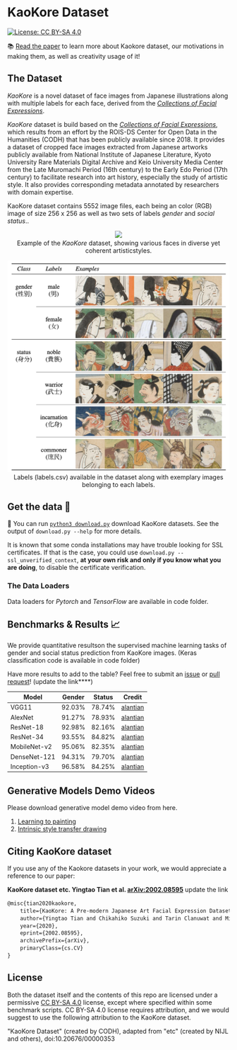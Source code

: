 # KaoKore Dataset

[![License: CC BY-SA 4.0](https://img.shields.io/badge/License-CC%20BY--SA%204.0-blue.svg)](https://creativecommons.org/licenses/by-sa/4.0/)  


📚 [Read the paper](https://arxiv.org/abs/2002.08595) to learn more about Kaokore dataset, our motivations in making them, as well as creativity usage of it!

## The Dataset

_KaoKore_ is a novel dataset of face images from Japanese illustrations along with multiple labels for each face, derived from the [_Collections of Facial Expressions_](http://codh.rois.ac.jp/face/). 

_KaoKore_ dataset is build based on the [_Collections of Facial Expressions_](http://codh.rois.ac.jp/face/), which  results from an effort by the ROIS-DS Center for Open Data in the Humanities (CODH) that has been publicly available since 2018. 
It provides a dataset of cropped face images extracted from Japanese artworks publicly available from National Institute of Japanese Literature, Kyoto University Rare Materials Digital Archive and Keio University Media Center from the Late Muromachi Period (16th century) to the Early Edo Period (17th century) to facilitate research into art history, especially the study of artistic style. It also provides corresponding metadata annotated by researchers with domain expertise.

KaoKore dataset contains 5552 image files, each being an color (RGB) image of size 256 x 256 as well as two sets of labels _gender_ and _social status_.. 

<p align="center">
  <img src="images/fig/dataset_example.png" width='768'>

  <br>
  Example of the <em>KaoKore</em> dataset, showing various faces in diverse yet coherent artisticstyles.
</p>

<p align="center">
  <img src="images/fig/label_example.png" width='512'>
  
  <br>
  Labels (labels.csv) available in the dataset along with exemplary images belonging to each labels.
</p>


## Get the data 💾

🌟 You can run [`python3 download.py`](download.py) download KaoKore datasets.
See the output of `download.py --help` for more details.

It is known that some conda installations may have trouble looking for SSL certificates. If that is the case, you could use `download.py --ssl_unverified_context`, **at your own risk and only if you know what you are doing**, to disable the certificate verification.

### The Data Loaders

Data loaders for _Pytorch_ and _TensorFlow_ are available in code folder.

## Benchmarks & Results 📈
We provide quantitative resultson the supervised machine learning tasks of gender and social status prediction from KaoKore images. (Keras classification code is available in code folder)

Have more results to add to the table? Feel free to submit an [issue](https://github.com/rois-codh/kaokore/issues/new) or [pull request](https://github.com/rois-codh/kaokore/compare)! (update the link****)

|Model                            | Gender| Status | Credit
|---------------------------------|-------|--------|-----|
|VGG11    |92.03% | 78.74% | [alantian](https://github.com/alantian) |
|AlexNet    |91.27% | 78.93% | [alantian](https://github.com/alantian) |
|ResNet-18    |92.98% | 82.16% | [alantian](https://github.com/alantian) |
|ResNet-34    |93.55% | 84.82% | [alantian](https://github.com/alantian) |
|MobileNet-v2    |95.06% | 82.35% | [alantian](https://github.com/alantian) |
|DenseNet-121   |94.31% | 79.70% | [alantian](https://github.com/alantian) |
|Inception-v3    |96.58% | 84.25% | [alantian](https://github.com/alantian) |

## Generative Models Demo Videos
Please download generative model demo video from here. 
1. [Learning to painting](http://codh.rois.ac.jp/face/dataset/demo/learning-to-painting_drawings.zip)
2. [Intrinsic style transfer drawing](http://codh.rois.ac.jp/face/dataset/demo/intrinsic-style-transfer_drawings.zip)


## Citing KaoKore dataset
If you use any of the Kaokore datasets in your work, we would appreciate a reference to our paper:

**KaoKore dataset etc. Yingtao Tian et al. [arXiv:2002.08595](https://arxiv.org/abs/2002.08595)** update the link

```latex
@misc{tian2020kaokore,
    title={KaoKore: A Pre-modern Japanese Art Facial Expression Dataset},
    author={Yingtao Tian and Chikahiko Suzuki and Tarin Clanuwat and Mikel Bober-Irizar and Alex Lamb and Asanobu Kitamoto},
    year={2020},
    eprint={2002.08595},
    archivePrefix={arXiv},
    primaryClass={cs.CV}
}
```

## License

Both the dataset itself and the contents of this repo are licensed under a permissive  [CC BY-SA 4.0](https://creativecommons.org/licenses/by-sa/4.0/) license, except where specified within some benchmark scripts. CC BY-SA 4.0 license requires attribution, and we would suggest to use the following attribution to the KaoKore dataset.

"KaoKore Dataset" (created by CODH), adapted from "etc" 
(created by NIJL and others), doi:10.20676/00000353
